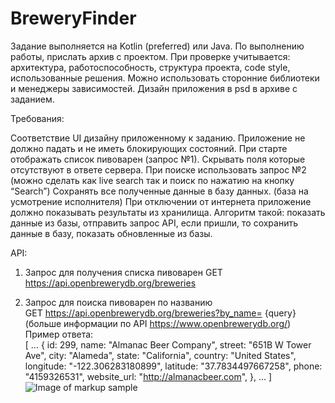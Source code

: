 # BreweryFinder
Задание выполняется на Kotlin (preferred) или Java.  По выполнению работы, прислать архив с проектом. 
При проверке учитывается: архитектура, работоспособность, структура проекта, code style, использованные решения. Можно использовать сторонние библиотеки и менеджеры зависимостей. Дизайн приложения в psd в архиве с заданием.	
	
Требования:

Соответствие UI дизайну приложенному к заданию.
Приложение не должно падать и не иметь блокирующих состояний.
При старте отображать список пивоварен (запрос №1).
Скрывать поля которые отсутствуют в ответе сервера.
При поиске использовать запрос №2 (можно сделать как live search так и поиск по нажатию на кнопку “Search”)
Сохранять все полученные данные в базу данных. (база на усмотрение исполнителя) 
При отключении от интернета приложение должно показывать результаты из хранилища. Алгоритм такой: показать данные из базы, отправить запрос API, если пришли, то сохранить данные в базу, показать обновленные из базы.  	 

API:
1. Запрос для получения списка пивоварен
   GET https://api.openbrewerydb.org/breweries

2. Запрос для поиска пивоварен по названию		 	 		
   GET https://api.openbrewerydb.org/breweries?by_name= {query}
(больше информации по API https://www.openbrewerydb.org/)			
Пример ответа:							
[ ...
  {
      id: 299,
      name: "Almanac Beer Company",
      street: "651B W Tower Ave",
      city: "Alameda",
      state: "California",
      country: "United States",
      longitude: "-122.306283180899",
      latitude: "37.7834497667258",
      phone: "4159326531",
      website_url: "http://almanacbeer.com",
  },
  … ]
![Image of markup sample](https://i.lensdump.com/i/jkgfCv.png)
